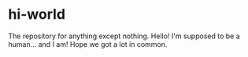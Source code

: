 # hi-world
The repository for anything except nothing.
Hello! I'm supposed to be a human... and I am! Hope we got a lot in common.
